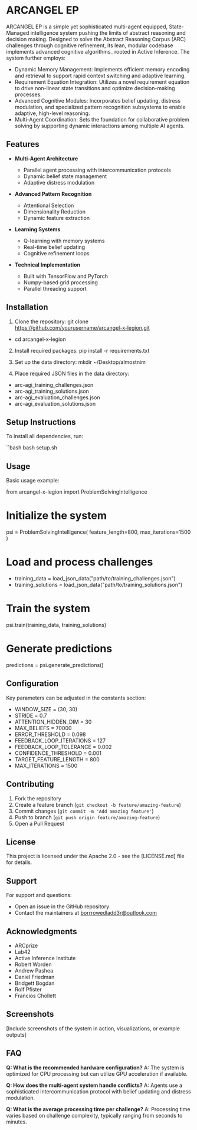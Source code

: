 # ARCANGEL EP
ARCANGEL EP is a simple yet sophisticated multi-agent equipped, State-Managed intelligence system pushing the limits of abstract reasoning and decision making. Designed to solve the Abstract Reasoning Corpus (ARC) challenges through cognitive refinement, its lean, modular codebase implements advanced cognitive algorithms_ rooted in Active Inference. The system further employs:
* Dynamic Memory Management: Implements efficient memory encoding and retrieval to support rapid context switching and adaptive learning.
* Requirement Equation Integration: Utilizes a novel requirement equation to drive non-linear state transitions and optimize decision-making processes.
* Advanced Cognitive Modules: Incorporates belief updating, distress modulation, and specialized pattern recognition subsystems to enable adaptive, high-level reasoning.
* Multi-Agent Coordination: Sets the foundation for collaborative problem solving by supporting dynamic interactions among multiple AI agents.

## Features

- **Multi-Agent Architecture**
  - Parallel agent processing with intercommunication protocols
  - Dynamic belief state management
  - Adaptive distress modulation

- **Advanced Pattern Recognition** 
  - Attentional Selection 
  - Dimensionality Reduction
  - Dynamic feature extraction

- **Learning Systems**
  - Q-learning with memory systems
  - Real-time belief updating
  - Cognitive refinement loops

- **Technical Implementation**
  - Built with TensorFlow and PyTorch
  - Numpy-based grid processing
  - Parallel threading support

## Installation

1. Clone the repository:
git clone https://github.com/yourusername/arcangel-x-legion.git
* cd arcangel-x-legion

2. Install required packages:
pip install -r requirements.txt

3. Set up the data directory:
mkdir ~/Desktop/almostnim

4. Place required JSON files in the data directory:
* arc-agi_training_challenges.json
* arc-agi_training_solutions.json
* arc-agi_evaluation_challenges.json
* arc-agi_evaluation_solutions.json

## Setup Instructions

To install all dependencies, run:

``bash
bash setup.sh


## Usage

Basic usage example:

from arcangel-x-legion import ProblemSolvingIntelligence

# Initialize the system
psi = ProblemSolvingIntelligence(
    feature_length=800,
    max_iterations=1500
)

# Load and process challenges
* training_data = load_json_data("path/to/training_challenges.json")
* training_solutions = load_json_data("path/to/training_solutions.json")

# Train the system
psi.train(training_data, training_solutions)

# Generate predictions
predictions = psi.generate_predictions()

## Configuration

Key parameters can be adjusted in the constants section:

* WINDOW_SIZE = (30, 30) 
* STRIDE = 0.7  
* ATTENTION_HIDDEN_DIM = 30 
* MAX_BELIEFS = 70000 
* ERROR_THRESHOLD = 0.098 
* FEEDBACK_LOOP_ITERATIONS = 127 
* FEEDBACK_LOOP_TOLERANCE = 0.002 
* CONFIDENCE_THRESHOLD = 0.001 
* TARGET_FEATURE_LENGTH = 800  
* MAX_ITERATIONS = 1500 

## Contributing

1. Fork the repository
2. Create a feature branch (`git checkout -b feature/amazing-feature`)
3. Commit changes (`git commit -m 'Add amazing feature'`)
4. Push to branch (`git push origin feature/amazing-feature`)
5. Open a Pull Request

## License

This project is licensed under the Apache 2.0 - see the [LICENSE.md] file for details.

## Support

For support and questions:
* Open an issue in the GitHub repository
* Contact the maintainers at borrrowedladd3r@outlook.com

## Acknowledgments

* ARCprize
* Lab42
* Active Inference Institute
* Robert Worden
* Andrew Pashea
* Daniel Friedman
* Bridgett Bogdan
* Rolf Pfister
* Francios Chollett
  

## Screenshots

[Include screenshots of the system in action, visualizations, or example outputs]

## FAQ

**Q: What is the recommended hardware configuration?**
A: The system is optimized for CPU processing but can utilize GPU acceleration if available.

**Q: How does the multi-agent system handle conflicts?**
A: Agents use a sophisticated intercommunication protocol with belief updating and distress modulation.

**Q: What is the average processing time per challenge?**
A: Processing time varies based on challenge complexity, typically ranging from seconds to minutes.
